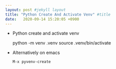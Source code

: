 ```yaml
---
layout: post #jekyll layout
title: "Python Create And Activate Venv" #title 
date:   2020-09-14 15:20:05 +0900                 
---
```


-   Python create and activate venv

    python -m venv .venv
    source .venv/bin/activate

-   Alternatively on emacs
    
        M-x pyvenv-create


